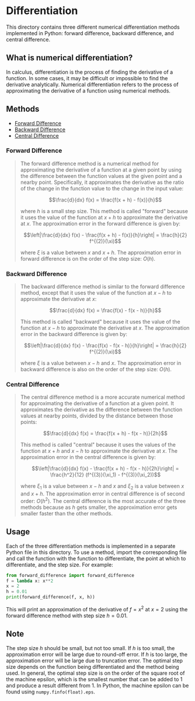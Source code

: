 # Differentiation
This directory contains three different numerical differentiation methods implemented in Python: forward difference, backward difference, and central difference.

## What is numerical differentiation?
In calculus, differentiation is the process of finding the derivative of a function. In some cases, it may be difficult or impossible to find the derivative analytically. Numerical differentiation refers to the process of approximating the derivative of a function using numerical methods.

## Methods
* [Forward Difference](#forward-difference)
* [Backward Difference](#backward-difference)
* [Central Difference](#central-difference) 

### Forward Difference
> The forward difference method is a numerical method for approximating the derivative of a function at a given point by using the difference between the function values at the given point and a nearby point. Specifically, it approximates the derivative as the ratio of the change in the function value to the change in the input value:
> 
> $$\frac{d}{dx} f(x) = \frac{f(x + h) - f(x)}{h}$$
> 
> where $h$ is a small step size. This method is called "forward" because it uses the value of the function at $x + h$ to approximate the derivative at $x$. The approximation error in the forward difference is given by:
> 
> $$\left|\frac{d}{dx} f(x) - \frac{f(x + h) - f(x)}{h}\right| = \frac{h}{2} f^{(2)}(\xi)$$
> 
> where $\xi$ is a value between $x$ and $x + h$. The approximation error in forward difference is on the order of the step size: $O(h)$.

### Backward Difference
> The backward difference method is similar to the forward difference method, except that it uses the value of the function at $x - h$ to approximate the derivative at $x$:
> 
> $$\frac{d}{dx} f(x) = \frac{f(x) - f(x - h)}{h}$$
> 
> This method is called "backward" because it uses the value of the function at $x - h$ to approximate the derivative at $x$. The approximation error in the backward difference is given by:
> 
> $$\left|\frac{d}{dx} f(x) - \frac{f(x) - f(x - h)}{h}\right| = \frac{h}{2} f^{(2)}(\xi)$$
> 
> where $\xi$ is a value between $x - h$ and $x$. The approximation error in backward difference is also on the order of the step size: $O(h)$.

### Central Difference
> The central difference method is a more accurate numerical method for approximating the derivative of a function at a given point. It approximates the derivative as the difference between the function values at nearby points, divided by the distance between those points:
>
> $$\frac{d}{dx} f(x) = \frac{f(x + h) - f(x - h)}{2h}$$
> 
> This method is called "central" because it uses the values of the function at $x + h$ and $x - h$ to approximate the derivative at $x$. The approximation error in the central difference is given by:
> 
> $$\left|\frac{d}{dx} f(x) - \frac{f(x + h) - f(x - h)}{2h}\right| = \frac{h^2}{12} (f^{(3)}(\xi_1) - f^{(3)}(\xi_2))$$
> 
> where $\xi_1$ is a value between $x - h$ and $x$ and $\xi_2$ is a value between $x$ and $x + h$. The approximation error in central difference is of second order: $O(h^2)$. The central difference is the most accurate of the three methods because as $h$ gets smaller, the approximation error gets smaller faster than the other methods.

## Usage
Each of the three differentiation methods is implemented in a separate Python file in this directory. To use a method, import the corresponding file and call the function with the function to differentiate, the point at which to differentiate, and the step size. For example:

```python
from forward_difference import forward_difference
f = lambda x: x**2
x = 2
h = 0.01
print(forward_difference(f, x, h))
```

This will print an approximation of the derivative of $f = x^2$ at $x = 2$ using the forward difference method with step size $h = 0.01$.

## Note
The step size $h$ should be small, but not too small. If $h$ is too small, the approximation error will be large due to round-off error. If $h$ is too large, the approximation error will be large due to truncation error. The optimal step size depends on the function being differentiated and the method being used. In general, the optimal step size is on the order of the square root of the machine epsilon, which is the smallest number that can be added to 1 and produce a result different from 1. In Python, the machine epsilon can be found using `numpy.finfo(float).eps`.
